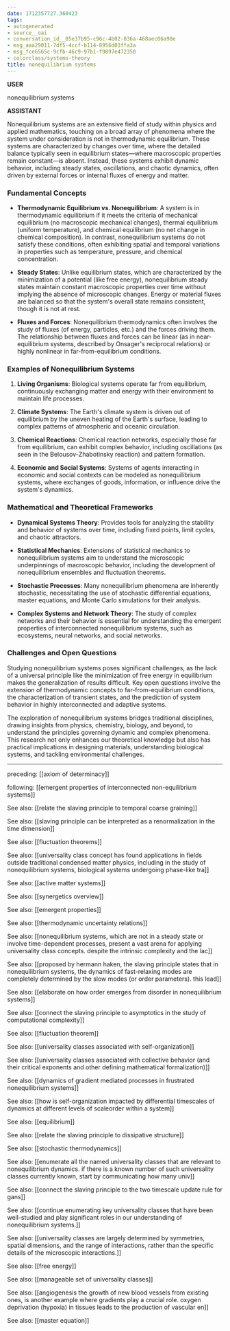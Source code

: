 ```yaml
---
date: 1712357727.360423
tags:
- autogenerated
- source__oai
- conversation_id__05e37b95-c96c-4b02-836a-468aec06a98e
- msg_aaa29011-7df5-4ccf-b114-8956d03ffa3a
- msg_fce6565c-9cfb-46c9-97b1-f9897e472350
- colorclass/systems-theory
title: nonequilibrium systems
---
```


**USER**

nonequilibrium systems


**ASSISTANT**

Nonequilibrium systems are an extensive field of study within physics and applied mathematics, touching on a broad array of phenomena where the system under consideration is not in thermodynamic equilibrium. These systems are characterized by changes over time, where the detailed balance typically seen in equilibrium states—where macroscopic properties remain constant—is absent. Instead, these systems exhibit dynamic behavior, including steady states, oscillations, and chaotic dynamics, often driven by external forces or internal fluxes of energy and matter.

### Fundamental Concepts

- **Thermodynamic Equilibrium vs. Nonequilibrium**: A system is in thermodynamic equilibrium if it meets the criteria of mechanical equilibrium (no macroscopic mechanical changes), thermal equilibrium (uniform temperature), and chemical equilibrium (no net change in chemical composition). In contrast, nonequilibrium systems do not satisfy these conditions, often exhibiting spatial and temporal variations in properties such as temperature, pressure, and chemical concentration.

- **Steady States**: Unlike equilibrium states, which are characterized by the minimization of a potential (like free energy), nonequilibrium steady states maintain constant macroscopic properties over time without implying the absence of microscopic changes. Energy or material fluxes are balanced so that the system's overall state remains consistent, though it is not at rest.

- **Fluxes and Forces**: Nonequilibrium thermodynamics often involves the study of fluxes (of energy, particles, etc.) and the forces driving them. The relationship between fluxes and forces can be linear (as in near-equilibrium systems, described by Onsager's reciprocal relations) or highly nonlinear in far-from-equilibrium conditions.

### Examples of Nonequilibrium Systems

1. **Living Organisms**: Biological systems operate far from equilibrium, continuously exchanging matter and energy with their environment to maintain life processes.
   
2. **Climate Systems**: The Earth's climate system is driven out of equilibrium by the uneven heating of the Earth's surface, leading to complex patterns of atmospheric and oceanic circulation.

3. **Chemical Reactions**: Chemical reaction networks, especially those far from equilibrium, can exhibit complex behavior, including oscillations (as seen in the Belousov-Zhabotinsky reaction) and pattern formation.

4. **Economic and Social Systems**: Systems of agents interacting in economic and social contexts can be modeled as nonequilibrium systems, where exchanges of goods, information, or influence drive the system's dynamics.

### Mathematical and Theoretical Frameworks

- **Dynamical Systems Theory**: Provides tools for analyzing the stability and behavior of systems over time, including fixed points, limit cycles, and chaotic attractors.

- **Statistical Mechanics**: Extensions of statistical mechanics to nonequilibrium systems aim to understand the microscopic underpinnings of macroscopic behavior, including the development of nonequilibrium ensembles and fluctuation theorems.

- **Stochastic Processes**: Many nonequilibrium phenomena are inherently stochastic, necessitating the use of stochastic differential equations, master equations, and Monte Carlo simulations for their analysis.

- **Complex Systems and Network Theory**: The study of complex networks and their behavior is essential for understanding the emergent properties of interconnected nonequilibrium systems, such as ecosystems, neural networks, and social networks.

### Challenges and Open Questions

Studying nonequilibrium systems poses significant challenges, as the lack of a universal principle like the minimization of free energy in equilibrium makes the generalization of results difficult. Key open questions involve the extension of thermodynamic concepts to far-from-equilibrium conditions, the characterization of transient states, and the prediction of system behavior in highly interconnected and adaptive systems.

The exploration of nonequilibrium systems bridges traditional disciplines, drawing insights from physics, chemistry, biology, and beyond, to understand the principles governing dynamic and complex phenomena. This research not only enhances our theoretical knowledge but also has practical implications in designing materials, understanding biological systems, and tackling environmental challenges.


---

preceding: [[axiom of determinacy]]  


following: [[emergent properties of interconnected non-equilibrium systems]]

See also: [[relate the slaving principle to temporal coarse graining]]


See also: [[slaving principle can be interpreted as a renormalization in the time dimension]]


See also: [[fluctuation theorems]]


See also: [[universality class concept has found applications in fields outside traditional condensed matter physics, including in the study of nonequilibrium systems, biological systems undergoing phase-like tra]]


See also: [[active matter systems]]


See also: [[synergetics overview]]


See also: [[emergent properties]]


See also: [[thermodynamic uncertainty relations]]


See also: [[nonequilibrium systems, which are not in a steady state or involve time-dependent processes, present a vast arena for applying universality class concepts. despite the intrinsic complexity and the lac]]


See also: [[proposed by hermann haken, the slaving principle states that in nonequilibrium systems, the dynamics of fast-relaxing modes are completely determined by the slow modes (or order parameters). this lead]]


See also: [[elaborate on how order emerges from disorder in nonequilibrium systems]]


See also: [[connect the slaving principle to asymptotics in the study of computational complexity]]


See also: [[fluctuation theorem]]


See also: [[universality classes associated with self-organization]]


See also: [[universality classes associated with collective behavior (and their critical exponents and other defining mathematical formalization)]]


See also: [[dynamics of gradient mediated processes in frustrated nonequilibrium systems]]


See also: [[how is self-organization impacted by differential timescales of dynamics at different levels of scaleorder within a system]]


See also: [[equilibrium]]


See also: [[relate the slaving principle to dissipative structure]]


See also: [[stochastic thermodynamics]]


See also: [[enumerate all the named universality classes that are relevant to nonequilibrium dynamics. if there is a known number of such universality classes currently known, start by communicating how many univ]]


See also: [[connect the slaving principle to the two timescale update rule for gans]]


See also: [[continue enumerating key universality classes that have been well-studied and play significant roles in our understanding of nonequilibrium systems.]]


See also: [[universality classes are largely determined by symmetries, spatial dimensions, and the range of interactions, rather than the specific details of the microscopic interactions.]]


See also: [[free energy]]


See also: [[manageable set of universality classes]]


See also: [[angiogenesis the growth of new blood vessels from existing ones, is another example where gradients play a crucial role. oxygen deprivation (hypoxia) in tissues leads to the production of vascular en]]


See also: [[master equation]]